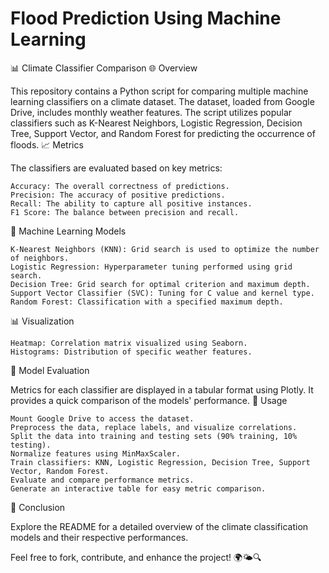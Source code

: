 # Flood Prediction Using Machine Learning

📊 Climate Classifier Comparison 🌐
Overview

This repository contains a Python script for comparing multiple machine learning classifiers on a climate dataset. The dataset, loaded from Google Drive, includes monthly weather features. The script utilizes popular classifiers such as K-Nearest Neighbors, Logistic Regression, Decision Tree, Support Vector, and Random Forest for predicting the occurrence of floods.
📈 Metrics

The classifiers are evaluated based on key metrics:

    Accuracy: The overall correctness of predictions.
    Precision: The accuracy of positive predictions.
    Recall: The ability to capture all positive instances.
    F1 Score: The balance between precision and recall.

🧠 Machine Learning Models

    K-Nearest Neighbors (KNN): Grid search is used to optimize the number of neighbors.
    Logistic Regression: Hyperparameter tuning performed using grid search.
    Decision Tree: Grid search for optimal criterion and maximum depth.
    Support Vector Classifier (SVC): Tuning for C value and kernel type.
    Random Forest: Classification with a specified maximum depth.

📊 Visualization

    Heatmap: Correlation matrix visualized using Seaborn.
    Histograms: Distribution of specific weather features.

🤖 Model Evaluation

Metrics for each classifier are displayed in a tabular format using Plotly. It provides a quick comparison of the models' performance.
🚀 Usage

    Mount Google Drive to access the dataset.
    Preprocess the data, replace labels, and visualize correlations.
    Split the data into training and testing sets (90% training, 10% testing).
    Normalize features using MinMaxScaler.
    Train classifiers: KNN, Logistic Regression, Decision Tree, Support Vector, Random Forest.
    Evaluate and compare performance metrics.
    Generate an interactive table for easy metric comparison.

🌟 Conclusion

Explore the README for a detailed overview of the climate classification models and their respective performances.

Feel free to fork, contribute, and enhance the project! 🌍🌤️🔍
